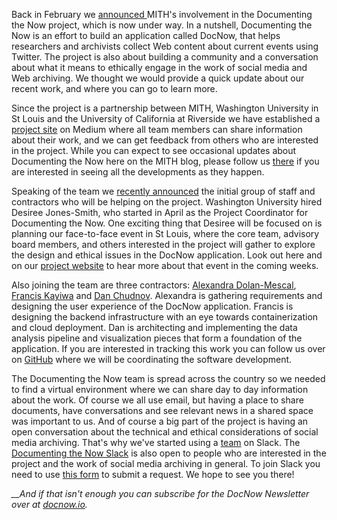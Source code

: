 Back in February we [announced ](http://mith.umd.edu/introducing-documenting-the-now/)MITH's involvement in the Documenting the Now project, which is now under way. In a nutshell, Documenting the Now is an effort to build an application called DocNow, that helps researchers and archivists collect Web content about current events using Twitter. The project is also about building a community and a conversation about what it means to ethically engage in the work of social media and Web archiving. We thought we would provide a quick update about our recent work, and where you can go to learn more.

Since the project is a partnership between MITH, Washington University in St Louis and the University of California at Riverside we have established a [project site](http://news.docnow.io) on Medium where all team members can share information about their work, and we can get feedback from others who are interested in the project. While you can expect to see occasional updates about Documenting the Now here on the MITH blog, please follow us [there](http://news.docnow.io) if you are interested in seeing all the developments as they happen.

Speaking of the team we [recently announced](https://news.docnow.io/building-docnow-the-team-4349e096b90#.89ib5pd1m) the initial group of staff and contractors who will be helping on the project. Washington University hired Desiree Jones-Smith, who started in April as the Project Coordinator for Documenting the Now. One exciting thing that Desiree will be focused on is planning our face-to-face event in St Louis, where the core team, advisory board members, and others interested in the project will gather to explore the design and ethical issues in the DocNow application. Look out here and on our [project website](http://news.docnow.io) to hear more about that event in the coming weeks.

Also joining the team are three contractors: [Alexandra Dolan-Mescal](https://twitter.com/fromADMwithlove), [Francis Kayiwa](https://twitter.com/kayiwa) and [Dan Chudnov](https://twitter.com/dchud). Alexandra is gathering requirements and designing the user experience of the DocNow application. Francis is designing the backend infrastructure with an eye towards containerization and cloud deployment. Dan is architecting and implementing the data analysis pipeline and visualization pieces that form a foundation of the application. If you are interested in tracking this work you can follow us over on [GitHub](http://github.com/docnow) where we will be coordinating the software development.

The Documenting the Now team is spread across the country so we needed to find a virtual environment where we can share day to day information about the work. Of course we all use email, but having a place to share documents, have conversations and see relevant news in a shared space was important to us. And of course a big part of the project is having an open conversation about the technical and ethical considerations of social media archiving. That's why we've started using a [team](http://docnowteam.slack.com) on Slack. The [Documenting the Now Slack](http://docnowteam.slack.com/) is also open to people who are interested in the project and the work of social media archiving in general. To join Slack you need to use [this form](https://docs.google.com/forms/d/1Wk0JdF2Cty2VHMqpf_QlJXVKQdUtfeeFhaYRben3qaM/viewform) to submit a request. We hope to see you there!

_\_\_And if that isn't enough you can subscribe for the DocNow Newsletter over at [docnow.io](http://www.docnow.io)._